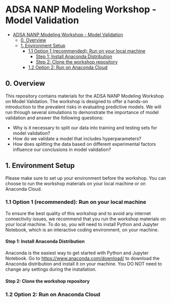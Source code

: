 # ADSA NANP Modeling Workshop - Model Validation

- [ADSA NANP Modeling Workshop - Model Validation](#adsa-nanp-modeling-workshop---model-validation)
  - [0. Overview](#0-overview)
  - [1. Environment Setup](#1-environment-setup)
    - [1.1 Option 1 (recommended): Run on your local machine](#11-option-1-recommended-run-on-your-local-machine)
      - [Step 1: Install Anaconda Distribution](#step-1-install-anaconda-distribution)
      - [Step 2: Clone the workshop repository](#step-2-clone-the-workshop-repository)
    - [1.2 Option 2: Run on Anaconda Cloud](#12-option-2-run-on-anaconda-cloud)


## 0. Overview

This repository contains materials for the ADSA NANP Modeling Workshop on Model Validation. The workshop is designed to offer a hands-on introduction to the prevalent risks in evaluating predictive models. We will run through several simulations to demonstrate the importance of model validation and answer the following questions:

- Why is it necessary to split our data into training and testing sets for model validation?
- How do we validate a model that includes hyperparameters?
- How does splitting the data based on different experimental factors influence our conclusions in model validation?

## 1. Environment Setup

Please make sure to set up your environment before the workshop. You can choose to run the workshop materials on your local machine or on Anaconda Cloud.

### 1.1 Option 1 (recommended): Run on your local machine

To ensure the best quality of this workshop and to avoid any internet connectivity issues, we recommend that you run the workshop materials on your local machine. To do so, you will need to install Python and Jupyter Notebook, which is an interactive coding environment, on your machine.

#### Step 1: Install Anaconda Distribution

Anaconda is the easiest way to get started with Python and Jupyter Notebook. Go to https://www.anaconda.com/download/ to download the Anaconda distribution and install it on your machine. You DO NOT need to change any settings during the installation.

#### Step 2: Clone the workshop repository


### 1.2 Option 2: Run on Anaconda Cloud
